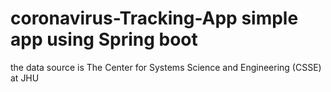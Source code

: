 # coronavirus-Tracking-App simple app using Spring boot 
the data source is The Center for Systems Science and Engineering (CSSE) at JHU
